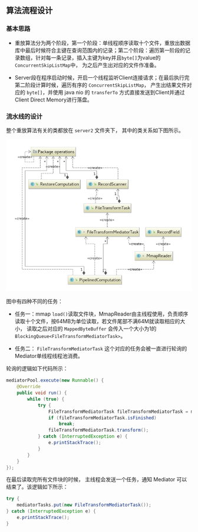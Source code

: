 ## 算法流程设计

### 基本思路

* 重放算法分为两个阶段，第一个阶段：单线程顺序读取十个文件，重放出数据库中最后时候符合主键在查询范围内的记录；第二个阶段：遍历第一阶段的记录数组，针对每一条记录，插入主键为key并且`byte[]`为value的`ConcurrentSkipListMap`中， 为之后产生出对应的文件作准备。

* Server段在程序启动时候，开启一个线程监听Client连接请求；在最后执行完第二阶段计算时候，遍历有序的 `ConcurrentSkipListMap`， 产生出结果文件对应的 `byte[]`，并使用 java nio 的 `transferTo` 方式直接发送到Client并通过Client Direct Memory进行落盘。

### 流水线的设计

整个重放算法有关的类都放在 `server2` 文件夹下， 其中的类关系如下图所示。

![core pipeline logic](core_pipeline_logic.png)

图中有四种不同的任务：

* 任务一：mmap `load()`读取文件块，MmapReader由主线程使用，负责顺序读取十个文件，按64MB为单位读取，若文件尾部不满64M就读取相应的大小， 读取之后对应的 `MappedByteBuffer` 会传入一个大小为1的 `BlockingQueue<FileTransformMediatorTask>`。

* 任务二： `FileTransformMediatorTask` 这个对应的任务会被一直进行轮询的 Mediator单线程线程池消费。

轮询的逻辑如下代码所示：

```java
mediatorPool.execute(new Runnable() {
    @Override
    public void run() {
        while (true) {
            try {
                FileTransformMediatorTask fileTransformMediatorTask = mediatorTasks.take();
                if (fileTransformMediatorTask.isFinished)
                    break;
                fileTransformMediatorTask.transform();
            } catch (InterruptedException e) {
                e.printStackTrace();
            }
        }
    }
});
```

在最后读取完所有文件块的时候， 主线程会发送一个任务，通知 Mediator 可以结束了。该逻辑如下所示：

```java
try {
    mediatorTasks.put(new FileTransformMediatorTask());
} catch (InterruptedException e) {
    e.printStackTrace();
}
```
